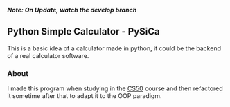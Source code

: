 ***Note: On Update, watch the develop branch***
## Python Simple Calculator - PySiCa

This is a basic idea of a calculator made in python, it could be the backend of a real calculator software.

### About

I made this program when studying in the [CS50](https://www.edx.org/course/introduction-computer-science-harvardx-cs50x) course and then refactored it sometime after that to adapt it to the OOP paradigm.
